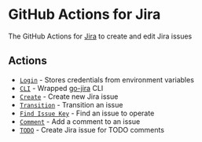 # GitHub Actions for Jira
The GitHub Actions for [Jira](https://www.atlassian.com/software/jira) to create and edit Jira issues

## Actions
 - [`Login`](./actions/login) - Stores credentials from environment variables
 - [`CLI`](./actions/cli) - Wrapped [go-jira](https://github.com/Netflix-Skunkworks/go-jira) CLI
 - [`Create`](./actions/create) - Create new Jira issue
 - [`Transition`](./actions/transition) - Transition an issue
 - [`Find Issue Key`](./actions/find-issue-key) - Find an issue to operate
 - [`Comment`](./actions/comment) - Add a comment to an issue
 - [`TODO`](./actions/todo) - Create Jira issue for TODO comments
